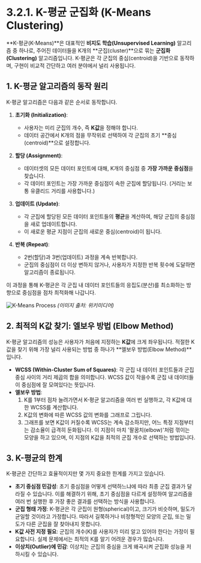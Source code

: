 # 3.2.1. K-평균 군집화 (K-Means Clustering)

**K-평균(K-Means)**은 대표적인 **비지도 학습(Unsupervised Learning)** 알고리즘 중 하나로, 주어진 데이터들을 K개의 **군집(cluster)**으로 묶는 **군집화(Clustering)** 알고리즘입니다. K-평균은 각 군집의 중심(centroid)을 기반으로 동작하며, 구현이 비교적 간단하고 여러 분야에서 널리 사용됩니다.

## 1. K-평균 알고리즘의 동작 원리

K-평균 알고리즘은 다음과 같은 순서로 동작합니다.

1.  **초기화 (Initialization)**:
    - 사용자는 미리 군집의 개수, 즉 **K값**을 정해야 합니다.
    - 데이터 공간에서 K개의 점을 무작위로 선택하여 각 군집의 초기 **중심(centroid)**으로 설정합니다.

2.  **할당 (Assignment)**:
    - 데이터셋의 모든 데이터 포인트에 대해, K개의 중심점 중 **가장 가까운 중심점**을 찾습니다.
    - 각 데이터 포인트는 가장 가까운 중심점이 속한 군집에 할당됩니다. (거리는 보통 유클리드 거리를 사용합니다.)

3.  **업데이트 (Update)**:
    - 각 군집에 할당된 모든 데이터 포인트들의 **평균**을 계산하여, 해당 군집의 중심점을 새로 업데이트합니다.
    - 이 새로운 평균 지점이 군집의 새로운 중심(centroid)이 됩니다.

4.  **반복 (Repeat)**:
    - 2번(할당)과 3번(업데이트) 과정을 계속 반복합니다.
    - 군집의 중심점이 더 이상 변하지 않거나, 사용자가 지정한 반복 횟수에 도달하면 알고리즘이 종료됩니다.

이 과정을 통해 K-평균은 각 군집 내 데이터 포인트들의 응집도(분산)를 최소화하는 방향으로 중심점을 점차 최적화해 나갑니다.

![K-Means Process](https://upload.wikimedia.org/wikipedia/commons/thumb/e/ea/K-means_convergence.gif/300px-K-means_convergence.gif)
*(이미지 출처: 위키미디어)*

## 2. 최적의 K값 찾기: 엘보우 방법 (Elbow Method)

K-평균 알고리즘의 성능은 사용자가 처음에 지정하는 **K값**에 크게 좌우됩니다. 적절한 K값을 찾기 위해 가장 널리 사용되는 방법 중 하나가 **엘보우 방법(Elbow Method)**입니다.

- **WCSS (Within-Cluster Sum of Squares)**: 각 군집 내 데이터 포인트들과 군집 중심 사이의 거리 제곱의 합을 의미합니다. WCSS 값이 작을수록 군집 내 데이터들이 중심점에 잘 모여있다는 뜻입니다.
- **엘보우 방법**:
  1. K를 1부터 점차 늘려가면서 K-평균 알고리즘을 여러 번 실행하고, 각 K값에 대한 WCSS를 계산합니다.
  2. K값의 변화에 따른 WCSS 값의 변화를 그래프로 그립니다.
  3. 그래프를 보면 K값이 커질수록 WCSS는 계속 감소하지만, 어느 특정 지점부터는 감소율이 급격히 둔화됩니다. 이 지점이 마치 '팔꿈치(elbow)'처럼 꺾이는 모양을 하고 있으며, 이 지점의 K값을 최적의 군집 개수로 선택하는 방법입니다.

## 3. K-평균의 한계

K-평균은 간단하고 효율적이지만 몇 가지 중요한 한계를 가지고 있습니다.

- **초기 중심점 민감성**: 초기 중심점을 어떻게 선택하느냐에 따라 최종 군집 결과가 달라질 수 있습니다. 이를 해결하기 위해, 초기 중심점을 다르게 설정하여 알고리즘을 여러 번 실행한 후 가장 좋은 결과를 선택하는 방식을 사용합니다.
- **군집 형태 가정**: K-평균은 각 군집이 원형(spherical)이고, 크기가 비슷하며, 밀도가 균일할 것이라고 가정합니다. 따라서 길쭉하거나 비정형적인 모양의 군집, 또는 밀도가 다른 군집을 잘 찾아내지 못합니다.
- **K값 사전 지정 필요**: 군집의 개수(K)를 사용자가 미리 알고 있어야 한다는 가정이 필요합니다. 실제 문제에서는 최적의 K를 알기 어려운 경우가 많습니다.
- **이상치(Outlier)에 민감**: 이상치는 군집의 중심을 크게 왜곡시켜 군집화 성능을 저하시킬 수 있습니다.
